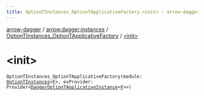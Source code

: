 ```yaml
---
title: OptionTInstances_OptionTApplicativeFactory.<init> - arrow-dagger
---
```


[arrow-dagger](../../index.html) / [arrow.dagger.instances](../index.html) / [OptionTInstances_OptionTApplicativeFactory](index.html) / [&lt;init&gt;](./-init-.html)

# &lt;init&gt;

`OptionTInstances_OptionTApplicativeFactory(module: `[`OptionTInstances`](../-option-t-instances/index.html)`<`[`F`](index.html#F)`>, evProvider: Provider<`[`DaggerOptionTApplicativeInstance`](../-dagger-option-t-applicative-instance/index.html)`<`[`F`](index.html#F)`>>)`
